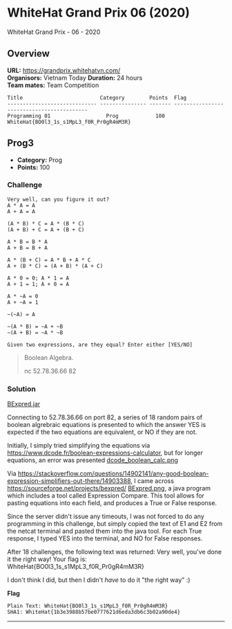 # WhiteHat Grand Prix 06 (2020)
WhiteHat Grand Prix - 06 - 2020

## Overview

**URL:** https://grandprix.whitehatvn.com/  
**Organisors:** Vietnam Today
**Duration:** 24 hours  
**Team mates:** Team Competition  

```
Title                         Category        Points  Flag
----------------------------- --------------- ------- ------------------------------------------
Programming 01                  Prog            100    WhiteHat{BO0l3_1s_s1MpL3_f0R_Pr0gR4mM3R}
```
## Prog3

* **Category:** Prog
* **Points:** 100

### Challenge

```
Very well, can you figure it out?
A * A = A
A + A = A

(A * B) * C = A * (B * C)
(A + B) + C = A + (B + C)

A * B = B * A
A + B = B + A

A * (B + C) = A * B + A * C
A + (B * C) = (A + B) * (A + C)

A * 0 = 0; A * 1 = A
A + 1 = 1; A + 0 = A

A * ~A = 0
A + ~A = 1

~(~A) = A

~(A * B) = ~A + ~B
~(A + B) = ~A * ~B

Given two expressions, are they equal? Enter either [YES/NO]
```

> Boolean Algebra.
>
> nc 52.78.36.66 82



### Solution

[BExpred.jar](/WhiteHat2020/BExpred.jar)

Connecting to 52.78.36.66 on port 82, a series of 18 random pairs of boolean algrebraic equations is presented to which the answer YES is expected if the two equations are equivalent, or NO if they are not.

Initially, I simply tried simplifying the equations via https://www.dcode.fr/boolean-expressions-calculator, but for longer equations, an error was presented [dcode_boolean_calc.png](WhiteHat2020/dcode_boolean_calc.png)

Via https://stackoverflow.com/questions/14902141/any-good-boolean-expression-simplifiers-out-there/14903388, I came across https://sourceforge.net/projects/bexpred/ [BExpred.png](WhiteHat2020/BExpred.png), a java program which includes a tool called Expression Compare.  This tool allows for pasting equations into each field, and produces a True or False response.

Since the server didn't issue any timeouts, I was not forced to do any programming in this challenge, but simply copied the text of E1 and E2 from the netcat terminal and pasted them into the java tool.  For each True response, I typed YES into the terminal, and NO for False responses.

After 18 challenges, the following text was returned: 
Very well, you've done it the right way! Your flag is: WhiteHat{BO0l3_1s_s1MpL3_f0R_Pr0gR4mM3R}

I don't think I did, but then I didn't *have* to do it "the right way" :)


**Flag**
```
Plain Text: WhiteHat{BO0l3_1s_s1MpL3_f0R_Pr0gR4mM3R}
SHA1: WhiteHat{1b3e3988b57be0777621d6eda3db6c3b02a90de4}
```
---
